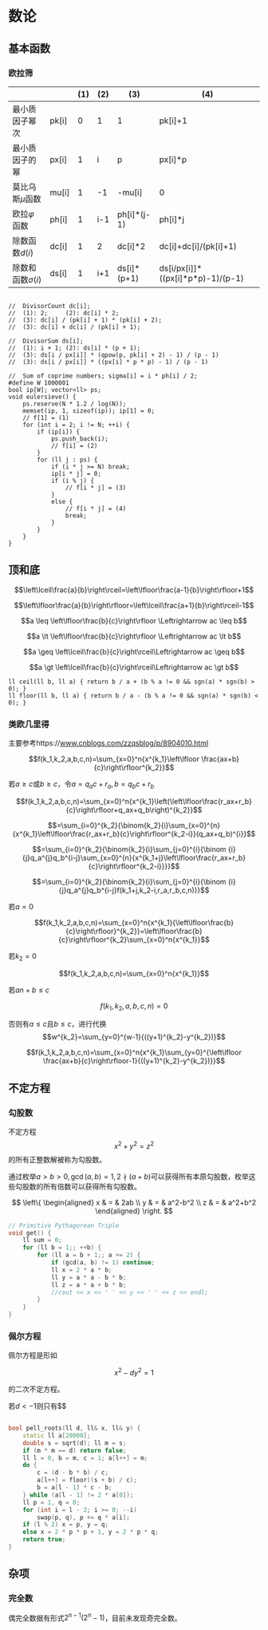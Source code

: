# 数论

## 基本函数

### 欧拉筛

|||(1)|(2)|(3)|(4)|
|-|-|-|-|-|-|
|最小质因子幂次|pk[i]|0|1|1|pk[i]+1|
|最小质因子的幂|px[i]|1|i|p|px[i]*p|
|莫比乌斯$\mu$函数|mu[i]|1|-1|-mu[i]|0|
|欧拉$\varphi$函数|ph[i]|1|i-1|ph[i]\*(j-1)|ph[i]\*j|
|除数函数$d(i)$|dc[i]|1|2|dc[i]*2|dc[i]+dc[i]/(pk[i]+1)|
|除数和函数$\sigma(i)$|ds[i]|1|i+1|ds[i]\*(p+1)|ds[i/px[i]]\*((px[i]\*p\*p)-1)/(p-1)|

```

//	DivisorCount dc[i];
//	(1): 2;		(2): dc[i] * 2;
//	(3): dc[i] / (pk[i] + 1) * (pk[i] + 2);
//	(3): dc[i] + dc[i] / (pk[i] + 1);

//	DivisorSum ds[i];
//	(1): i + 1;	(2): ds[i] * (p + 1);
//	(3): ds[i / px[i]] * (qpow(p, pk[i] + 2) - 1) / (p - 1)
//	(3): ds[i / px[i]] * ((px[i] * p * p) - 1) / (p - 1)

//	Sum of coprime numbers; sigma[i] = i * ph[i] / 2;
#define W 1000001
bool ip[W]; vector<ll> ps;
void eulersieve() {
    ps.reserve(N * 1.2 / log(N));
    memset(ip, 1, sizeof(ip)); ip[1] = 0;
    // f[1] = (1)
    for (int i = 2; i != N; ++i) {
        if (ip[i]) {
            ps.push_back(i);
            // f[i] = (2)
        }
        for (ll j : ps) {
            if (i * j >= N) break;
            ip[i * j] = 0;
            if (i % j) {
                // f[i * j] = (3)
            }
            else {
                // f[i * j] = (4)
                break;
            }
        }
    }
}

```

## 顶和底

$$\left\lceil\frac{a}{b}\right\rceil=\left\lfloor\frac{a-1}{b}\right\rfloor+1$$

$$\left\lfloor\frac{a}{b}\right\rfloor=\left\lceil\frac{a+1}{b}\right\rceil-1$$

$$a \leq \left\lfloor\frac{b}{c}\right\rfloor \Leftrightarrow ac \leq b$$

$$a \lt \left\lfloor\frac{b}{c}\right\rfloor \Leftrightarrow ac \lt b$$

$$a \geq \left\lceil\frac{b}{c}\right\rceil\Leftrightarrow ac \geq b$$

$$a \gt \left\lceil\frac{b}{c}\right\rceil\Leftrightarrow ac \gt b$$

```
ll ceil(ll b, ll a) { return b / a + (b % a != 0 && sgn(a) * sgn(b) > 0); }
ll floor(ll b, ll a) { return b / a - (b % a != 0 && sgn(a) * sgn(b) < 0); }
```

### 类欧几里得 

主要参考https://www.cnblogs.com/zzqsblog/p/8904010.html

$$f(k_1,k_2,a,b,c,n)=\sum_{x=0}^n{x^{k_1}\left\lfloor \frac{ax+b}{c}\right\rfloor^{k_2}}$$

若$a \geq c$或$b \geq c$，令$a=q_ac+r_a,b=q_bc+r_b$

$$f(k_1,k_2,a,b,c,n)=\sum_{x=0}^n{x^{k_1}\left(\left\lfloor\frac{r_ax+r_b}{c}\right\rfloor+q_ax+q_b\right)^{k_2}}$$

$$=\sum_{i=0}^{k_2}{\binom{k_2}{i}\sum_{x=0}^{n}{x^{k_1}\left\lfloor\frac{r_ax+r_b}{c}\right\rfloor^{k_2-i}}(q_ax+q_b)^{i}}$$

$$=\sum_{i=0}^{k_2}{\binom{k_2}{i}\sum_{j=0}^{i}{\binom {i}{j}q_a^{j}q_b^{i-j}\sum_{x=0}^{n}{x^{k_1+j}\left\lfloor\frac{r_ax+r_b}{c}\right\rfloor^{k_2-i}}}}$$

$$=\sum_{i=0}^{k_2}{\binom{k_2}{i}\sum_{j=0}^{i}{\binom {i}{j}q_a^{j}q_b^{i-j}f(k_1+j,k_2-i,r_a,r_b,c,n)}}$$

若$a=0$

$$f(k_1,k_2,a,b,c,n)=\sum_{x=0}^n{x^{k_1}{\left\lfloor\frac{b}{c}\right\rfloor}^{k_2}}=\left\lfloor\frac{b}{c}\right\rfloor^{k_2}\sum_{x=0}^n{x^{k_1}}$$

若$k_2=0$

$$f(k_1,k_2,a,b,c,n)=\sum_{x=0}^n{x^{k_1}}$$

若$an+b\leq c$

$$f(k_1,k_2,a,b,c,n)=0$$

否则有$a \leq c$且$b \leq c$，进行代换
$$w^{k_2}=\sum_{y=0}^{w-1}{((y+1)^{k_2}-y^{k_2})}$$

$$f(k_1,k_2,a,b,c,n)=\sum_{x=0}^n{x^{k_1}\sum_{y=0}^{\left\lfloor \frac{ax+b}{c}\right\rfloor-1}{((y+1)^{k_2}-y^{k_2})}}$$

## 不定方程

### 勾股数

不定方程$$x^2+y^2=z^2$$的所有正整数解被称为勾股数。

通过枚举$a>b>0,\gcd(a,b)=1,2 \nmid (a+b)$可以获得所有本原勾股数，枚举这些勾股数的所有倍数可以获得所有勾股数。

$$ \left\{
\begin{aligned}
x & = & 2ab \\
y & = & a^2-b^2 \\
z & = & a^2+b^2
\end{aligned}
\right.
$$

```cpp
// Primitive Pythagorean Triple
void get() {
    ll sum = 0;
    for (ll b = 1;; ++b) {
        for (ll a = b + 1;; a += 2) {
            if (gcd(a, b) != 1) continue;
            ll x = 2 * a * b;
            ll y = a * a - b * b;
            ll z = a * a + b * b;
            //cout << x << ' ' << y << ' ' << z << endl;
        }
    }
}
```

### 佩尔方程

佩尔方程是形如

$$x^2-dy^2=1$$

的二次不定方程。

若$d<-1$则只有$$

```cpp

bool pell_roots(ll d, ll& x, ll& y) {
    static ll a[20000];
    double s = sqrt(d); ll m = s;
    if (m * m == d) return false;
    ll l = 0, b = m, c = 1; a[l++] = m;
    do {
        c = (d - b * b) / c;
        a[l++] = floor((s + b) / c);
        b = a[l - 1] * c - b;
    } while (a[l - 1] != 2 * a[0]);
    ll p = 1, q = 0;
    for (int i = l - 2; i >= 0; --i)
        swap(p, q), p += q * a[i];
    if (l % 2) x = p, y = q;
    else x = 2 * p * p + 1, y = 2 * p * q;
    return true;
}

```


## 杂项

### 完全数

偶完全数据有形式$2^{n-1}(2^n-1)$，目前未发现奇完全数。

